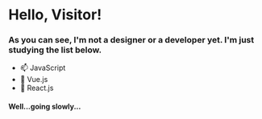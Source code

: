 # Hello, Visitor!

### As you can see, I'm not a designer or a developer yet. I'm just studying the list below.

- 📫 JavaScript
- 👀 Vue.js
- 🌱 React.js

#### Well...going slowly...
